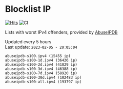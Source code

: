 # Blocklist IP

[![Hits](https://hits.seeyoufarm.com/api/count/incr/badge.svg?url=https%3A%2F%2Fgithub.com%2Fborestad%2Fblocklist-ip%2F&count_bg=%2379C83D&title_bg=%23555555&icon=&icon_color=%23E7E7E7&title=hits&edge_flat=false)](https://hits.seeyoufarm.com)  ![CI](https://img.shields.io/github/workflow/status/borestad/blocklist-ip/CI?style=flat-square)

Lists with worst IPv4 offenders, provided by [AbuseIPDB](https://www.abuseipdb.com/)

<!-- FOOTER-PLACEHOLDER -->
Updated every 5 hours<br>
Last update: `2023-02-05 - 20:05:04`
```
abuseipdb-s100.ipv4 (15455 ip)
abuseipdb-s100-1d.ipv4 (36426 ip)
abuseipdb-s100-2d.ipv4 (41829 ip)
abuseipdb-s100-3d.ipv4 (46388 ip)
abuseipdb-s100-7d.ipv4 (58920 ip)
abuseipdb-s100-30d.ipv4 (102483 ip)
abuseipdb-s100-all.ipv4 (193797 ip)
```
